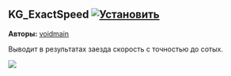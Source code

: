 ## KG_ExactSpeed [![Установить](http://s43.radikal.ru/i101/1406/15/25aa0cc99cf2.png)](https://github.com/voidmain02/KgScripts/raw/master/scripts/KG_ExactSpeed.user.js)
**Авторы:** [voidmain](http://klavogonki.ru/u/#/364239/)

Выводит в результатах заезда скорость с точностью до сотых.

![](http://i047.radikal.ru/1402/b5/6497791d67d5.png)
